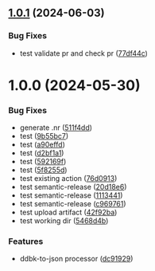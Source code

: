 ## [1.0.1](https://github.com/pagopa/pdnd-nifi-custom-nars/compare/v1.0.0...v1.0.1) (2024-06-03)


### Bug Fixes

* test validate pr and check pr ([77df44c](https://github.com/pagopa/pdnd-nifi-custom-nars/commit/77df44cb0b56186e595b334d1ab0e4e97e485a80))

# 1.0.0 (2024-05-30)


### Bug Fixes

* generate .nr ([511f4dd](https://github.com/pagopa/pdnd-nifi-custom-nars/commit/511f4ddbe4f5a8ec2dbf5159bb75605e8b31d6ad))
* test ([9b55bc7](https://github.com/pagopa/pdnd-nifi-custom-nars/commit/9b55bc71d24cf94d01cb8ac044d6f3afcc9e8f6b))
* test ([a90effd](https://github.com/pagopa/pdnd-nifi-custom-nars/commit/a90effdb5e7c74b0e36813b904bb52d3b61609b9))
* test ([d2bf1a1](https://github.com/pagopa/pdnd-nifi-custom-nars/commit/d2bf1a12a78f84eb075cf8d83d9e257c584ec2b2))
* test ([592169f](https://github.com/pagopa/pdnd-nifi-custom-nars/commit/592169fa43058ef9504a5423a7b25aa49858b518))
* test ([5f8255d](https://github.com/pagopa/pdnd-nifi-custom-nars/commit/5f8255d831954a2062c90859398d35267010ce3e))
* test existing action ([76d0913](https://github.com/pagopa/pdnd-nifi-custom-nars/commit/76d0913d4afded5a9362b60b7508e51848b34618))
* test semantic-release ([20d18e6](https://github.com/pagopa/pdnd-nifi-custom-nars/commit/20d18e6088755162e83751c1f9f66e67abe7433f))
* test semantic-release ([1113441](https://github.com/pagopa/pdnd-nifi-custom-nars/commit/1113441ccb2ceddf3dff62e980ddf34022f9e5dc))
* test semantic-release ([c969761](https://github.com/pagopa/pdnd-nifi-custom-nars/commit/c9697619f6021f21c588bd1c73dfc264f6ddc99a))
* test upload artifact ([42f92ba](https://github.com/pagopa/pdnd-nifi-custom-nars/commit/42f92bac143a6d55f2ba79769567bf4834ae4e8c))
* test working dir ([5468d4b](https://github.com/pagopa/pdnd-nifi-custom-nars/commit/5468d4bf5f9a666a30997c8712a9e4677555447e))


### Features

* ddbk-to-json processor ([dc91929](https://github.com/pagopa/pdnd-nifi-custom-nars/commit/dc9192941222b215fc2d02168b154f9fb7f9114d))
